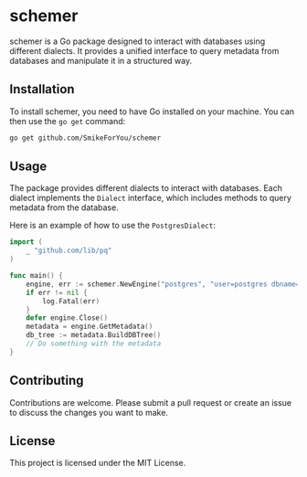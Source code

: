 # schemer

schemer is a Go package designed to interact with databases using different dialects. 
It provides a unified interface to query metadata from databases and manipulate it in a structured way.


## Installation

To install schemer, you need to have Go installed on your machine. You can then use the `go get` command:

```bash
go get github.com/SmikeForYou/schemer
```

## Usage

The package provides different dialects to interact with databases. Each dialect implements the `Dialect` interface, which includes methods to query metadata from the database.

Here is an example of how to use the `PostgresDialect`:

```go
import (
    _ "github.com/lib/pq"
)

func main() {
    engine, err := schemer.NewEngine("postgres", "user=postgres dbname=postgres sslmode=disable")
	if err != nil {
        log.Fatal(err)
    }
	defer engine.Close()
	metadata = engine.GetMetadata()
	db_tree := metadata.BuildDBTree()
    // Do something with the metadata
}
```


## Contributing

Contributions are welcome. Please submit a pull request or create an issue to discuss the changes you want to make.

## License

This project is licensed under the MIT License.